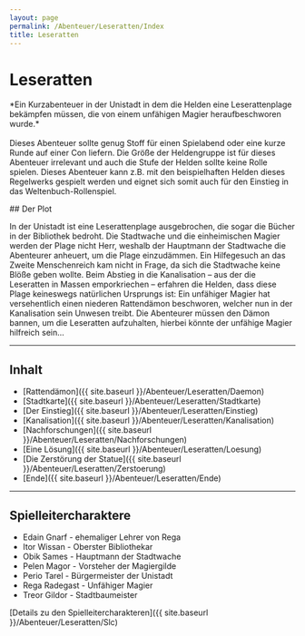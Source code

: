 ```yaml
---
layout: page
permalink: /Abenteuer/Leseratten/Index
title: Leseratten
---
```


# Leseratten

<p>*Ein Kurzabenteuer in der Unistadt in dem die Helden eine Leserattenplage bekämpfen müssen, die von einem unfähigen Magier heraufbeschworen wurde.*<br/>
<br/>
Dieses Abenteuer sollte genug Stoff für einen Spielabend oder eine kurze Runde auf einer Con liefern. Die Größe der Heldengruppe ist für dieses Abenteuer irrelevant und auch die Stufe der Helden sollte keine Rolle spielen. Dieses Abenteuer kann z.B. mit den beispielhaften Helden dieses Regelwerks gespielt werden und eignet sich somit auch für den Einstieg in das Weltenbuch-Rollenspiel.</p>
## Der Plot

In der Unistadt ist eine Leserattenplage ausgebrochen, die sogar die Bücher in der Bibliothek bedroht. Die Stadtwache und die einheimischen Magier werden der Plage nicht Herr, weshalb der Hauptmann der Stadtwache die Abenteurer anheuert, um die Plage einzudämmen. Ein Hilfegesuch an das Zweite Menschenreich kam nicht in Frage, da sich die Stadtwache keine Blöße geben wollte. Beim Abstieg in die Kanalisation &ndash; aus der die Leseratten in Massen emporkriechen &ndash; erfahren die Helden, dass diese Plage keineswegs natürlichen Ursprungs ist: Ein unfähiger Magier hat versehentlich einen niederen Rattendämon beschworen, welcher nun in der Kanalisation sein Unwesen treibt. Die Abenteurer müssen den Dämon bannen, um die Leseratten aufzuhalten, hierbei könnte der unfähige Magier hilfreich sein...


***
## Inhalt

- [Rattendämon]({{ site.baseurl }}/Abenteuer/Leseratten/Daemon)
- [Stadtkarte]({{ site.baseurl }}/Abenteuer/Leseratten/Stadtkarte)
- [Der Einstieg]({{ site.baseurl }}/Abenteuer/Leseratten/Einstieg)
- [Kanalisation]({{ site.baseurl }}/Abenteuer/Leseratten/Kanalisation)
- [Nachforschungen]({{ site.baseurl }}/Abenteuer/Leseratten/Nachforschungen)
- [Eine Lösung]({{ site.baseurl }}/Abenteuer/Leseratten/Loesung)
- [Die Zerstörung der Statue]({{ site.baseurl }}/Abenteuer/Leseratten/Zerstoerung)
- [Ende]({{ site.baseurl }}/Abenteuer/Leseratten/Ende)


***
## Spielleitercharaktere

- Edain Gnarf - ehemaliger Lehrer von Rega
- Itor Wissan - Oberster Bibliothekar
- Obik Sames - Hauptmann der Stadtwache
- Pelen Magor - Vorsteher der Magiergilde
- Perio Tarel - Bürgermeister der Unistadt
- Rega Radegast - Unfähiger Magier
- Treor Gildor - Stadtbaumeister

[Details zu den Spielleitercharakteren]({{ site.baseurl }}/Abenteuer/Leseratten/Slc)

